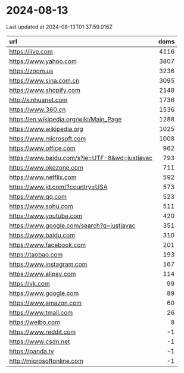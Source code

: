 # 2024-08-13

<!-- BEGIN -->
Last updated at 2024-08-13T01:37:59.016Z

url | doms
:- | -:
https://live.com | 4116
https://www.yahoo.com | 3807
https://zoom.us | 3236
https://www.sina.com.cn | 3095
https://www.shopify.com | 2148
http://xinhuanet.com | 1736
https://www.360.cn | 1536
https://en.wikipedia.org/wiki/Main_Page | 1288
https://www.wikipedia.org | 1025
https://www.microsoft.com | 1008
https://www.office.com | 962
https://www.baidu.com/s?ie=UTF-8&wd=justjavac | 793
https://www.okezone.com | 711
https://www.netflix.com | 592
https://www.jd.com/?country=USA | 573
https://www.qq.com | 523
https://www.sohu.com | 511
https://www.youtube.com | 420
https://www.google.com/search?q=justjavac | 351
https://www.baidu.com | 310
https://www.facebook.com | 201
https://taobao.com | 193
https://www.instagram.com | 167
https://www.alipay.com | 114
https://vk.com | 99
https://www.google.com | 89
https://www.amazon.com | 60
https://www.tmall.com | 26
https://weibo.com | 8
https://www.reddit.com | -1
https://www.csdn.net | -1
https://panda.tv | -1
http://microsoftonline.com | -1
<!-- END -->
